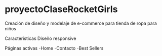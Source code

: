 # proyectoClaseRocketGirls
Creación de diseño y modelaje de e-commerce para tienda de ropa para niños

Características 
Diseño responsive 

Páginas activas
-Home
-Contacto
-Best Sellers
